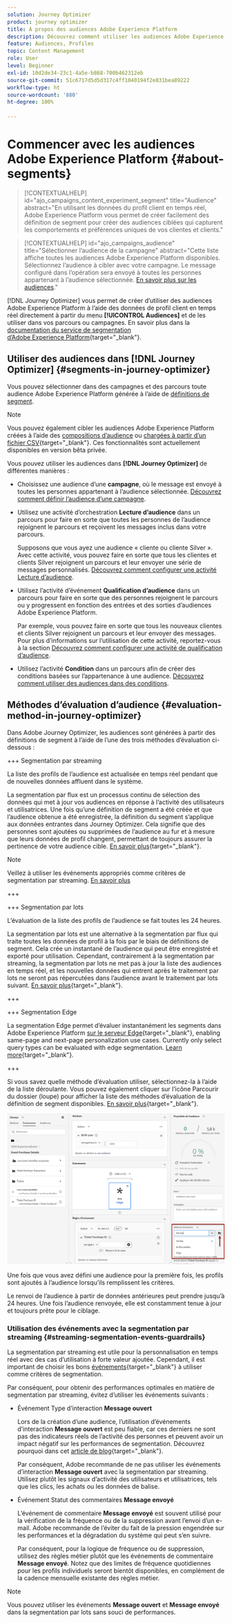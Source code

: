 ```yaml
---
solution: Journey Optimizer
product: journey optimizer
title: À propos des audiences Adobe Experience Platform
description: Découvrez comment utiliser les audiences Adobe Experience Platform.
feature: Audiences, Profiles
topic: Content Management
role: User
level: Beginner
exl-id: 10d2de34-23c1-4a5e-b868-700b462312eb
source-git-commit: 51c6717d5d5d317c4ff1040194f2e831bea89222
workflow-type: ht
source-wordcount: '880'
ht-degree: 100%

---
```


# Commencer avec les audiences Adobe Experience Platform {#about-segments}

>[!CONTEXTUALHELP]
>id="ajo_campaigns_content_experiment_segment"
>title="Audience"
>abstract="En utilisant les données du profil client en temps réel, Adobe Experience Platform vous permet de créer facilement des définition de segment pour créer des audiences ciblées qui capturent les comportements et préférences uniques de vos clientes et clients."

>[!CONTEXTUALHELP]
>id="ajo_campaigns_audience"
>title="Sélectionner l’audience de la campagne"
>abstract="Cette liste affiche toutes les audiences Adobe Experience Platform disponibles. Sélectionnez l’audience à cibler avec votre campagne. Le message configuré dans l’opération sera envoyé à toutes les personnes appartenant à l’audience sélectionnée. [En savoir plus sur les audiences](../audience/about-audiences.md)."

[!DNL Journey Optimizer] vous permet de créer d’utiliser des audiences Adobe Experience Platform à l’aide des données de profil client en temps réel directement à partir du menu **[!UICONTROL Audiences]** et de les utiliser dans vos parcours ou campagnes. En savoir plus dans la [documentation du service de segmentation d’Adobe Experience Platform](https://experienceleague.adobe.com/docs/experience-platform/segmentation/home.html?lang=fr){target="_blank"}.

## Utiliser des audiences dans [!DNL Journey Optimizer] {#segments-in-journey-optimizer}

Vous pouvez sélectionner dans des campagnes et des parcours toute audience Adobe Experience Platform générée à l’aide de [définitions de segment](../audience/creating-a-segment-definition.md).

>[!NOTE]
>
>Vous pouvez également cibler les audiences Adobe Experience Platform créées à l’aide des [compositions d’audience](../audience/get-started-audience-orchestration.md) ou [chargées à partir d’un fichier CSV](https://experienceleague.adobe.com/docs/experience-platform/segmentation/ui/overview.html?lang=fr#import-audience){target="_blank"}. Ces fonctionnalités sont actuellement disponibles en version bêta privée.

Vous pouvez utiliser les audiences dans **[!DNL Journey Optimizer]** de différentes manières :

* Choisissez une audience d’une **campagne**, où le message est envoyé à toutes les personnes appartenant à l’audience sélectionnée. [Découvrez comment définir l’audience d’une campagne](../campaigns/create-campaign.md#define-the-audience-audience).

* Utilisez une activité d’orchestration **Lecture d’audience** dans un parcours pour faire en sorte que toutes les personnes de l’audience rejoignent le parcours et reçoivent les messages inclus dans votre parcours.

  Supposons que vous ayez une audience « cliente ou cliente Silver ». Avec cette activité, vous pouvez faire en sorte que tous les clientes et clients Silver rejoignent un parcours et leur envoyer une série de messages personnalisés. [Découvrez comment configurer une activité Lecture d’audience](../building-journeys/read-audience.md#configuring-segment-trigger-activity).

* Utilisez l’activité d’événement **Qualification d’audience** dans un parcours pour faire en sorte que des personnes rejoignent le parcours ou y progressent en fonction des entrées et des sorties d’audiences Adobe Experience Platform.

  Par exemple, vous pouvez faire en sorte que tous les nouveaux clientes et clients Silver rejoignent un parcours et leur envoyer des messages. Pour plus d’informations sur l’utilisation de cette activité, reportez-vous à la section [Découvrez comment configurer une activité de qualification d’audience](../building-journeys/audience-qualification-events.md).

* Utilisez l’activité **Condition** dans un parcours afin de créer des conditions basées sur l’appartenance à une audience. [Découvrez comment utiliser des audiences dans des conditions](../building-journeys/condition-activity.md#using-a-segment).

## Méthodes d’évaluation d’audience {#evaluation-method-in-journey-optimizer}

Dans Adobe Journey Optimizer, les audiences sont générées à partir des définitions de segment à l’aide de l’une des trois méthodes d’évaluation ci-dessous :

+++ Segmentation par streaming

La liste des profils de l’audience est actualisée en temps réel pendant que de nouvelles données affluent dans le système.

La segmentation par flux est un processus continu de sélection des données qui met à jour vos audiences en réponse à l’activité des utilisateurs et utilisatrices. Une fois qu’une définition de segment a été créée et que l’audience obtenue a été enregistrée, la définition du segment s’applique aux données entrantes dans Journey Optimizer. Cela signifie que des personnes sont ajoutées ou supprimées de l’audience au fur et à mesure que leurs données de profil changent, permettant de toujours assurer la pertinence de votre audience cible. [En savoir plus](https://experienceleague.adobe.com/docs/experience-platform/segmentation/ui/streaming-segmentation.html?lang=fr){target="_blank"}.

>[!NOTE]
>
>Veillez à utiliser les événements appropriés comme critères de segmentation par streaming. [En savoir plus](#streaming-segmentation-events-guardrails)

+++

+++ Segmentation par lots

L’évaluation de la liste des profils de l’audience se fait toutes les 24 heures.

La segmentation par lots est une alternative à la segmentation par flux qui traite toutes les données de profil à la fois par le biais de définitions de segment. Cela crée un instantané de l’audience qui peut être enregistré et exporté pour utilisation. Cependant, contrairement à la segmentation par streaming, la segmentation par lots ne met pas à jour la liste des audiences en temps réel, et les nouvelles données qui entrent après le traitement par lots ne seront pas répercutées dans l’audience avant le traitement par lots suivant. [En savoir plus](https://experienceleague.adobe.com/docs/experience-platform/segmentation/home.html?lang=fr#batch){target="_blank"}.

+++

+++ Segmentation Edge

La segmentation Edge permet d’évaluer instantanément les segments dans Adobe Experience Platform [sur le serveur Edge](https://experienceleague.adobe.com/docs/experience-platform/edge/home.html?lang=fr){target="_blank"}, enabling same-page and next-page personalization use cases. Currently only select query types can be evaluated with edge segmentation. [Learn more](https://experienceleague.adobe.com/docs/experience-platform/segmentation/ui/edge-segmentation.html?lang=fr#query-types){target="_blank"}.

+++

Si vous savez quelle méthode d’évaluation utiliser, sélectionnez-la à l’aide de la liste déroulante. Vous pouvez également cliquer sur l’icône Parcourir du dossier (loupe) pour afficher la liste des méthodes d’évaluation de la définition de segment disponibles. [En savoir plus](https://experienceleague.adobe.com/docs/experience-platform/segmentation/ui/segment-builder.html?lang=fr#segment-properties){target="_blank"}.

![](assets/evaluation-methods.png)

<!--The determination between batch segmentation and streaming segmentation is made by the system for each audience, based on the complexity and the cost of evaluating the segment definition rule. You can view the evaluation method for each audience in the **[!UICONTROL Evaluation method]** column of the audience list.
    
![](assets/evaluation-method.png)

>[!NOTE]
>
>If the **[!UICONTROL Evaluation method]** column does not display, you  need to add it using configuration button on the top right of the list.-->

Une fois que vous avez défini une audience pour la première fois, les profils sont ajoutés à l’audience lorsqu’ils remplissent les critères.

Le renvoi de l’audience à partir de données antérieures peut prendre jusqu’à 24 heures. Une fois l’audience renvoyée, elle est constamment tenue à jour et toujours prête pour le ciblage.

### Utilisation des événements avec la segmentation par streaming {#streaming-segmentation-events-guardrails}

La segmentation par streaming est utile pour la personnalisation en temps réel avec des cas d’utilisation à forte valeur ajoutée. Cependant, il est important de choisir les bons [événements](https://experienceleague.adobe.com/docs/experience-platform/segmentation/ui/segment-builder.html?lang=fr#events){target="_blank"} à utiliser comme critères de segmentation.

Par conséquent, pour obtenir des performances optimales en matière de segmentation par streaming, évitez d’utiliser les événements suivants :

* Événement Type d’interaction **Message ouvert**

  Lors de la création d’une audience, l’utilisation d’événements d’interaction **Message ouvert** est peu fiable, car ces derniers ne sont pas des indicateurs réels de l’activité des personnes et peuvent avoir un impact négatif sur les performances de segmentation. Découvrez pourquoi dans cet [article de blog](https://blog.adobe.com/en/publish/2021/06/24/what-apples-mail-privacy-protection-means-for-email-marketers){target="_blank"}.

  Par conséquent, Adobe recommande de ne pas utiliser les événements d’interaction **Message ouvert** avec la segmentation par streaming. Utilisez plutôt les signaux d’activité des utilisateurs et utilisatrices, tels que les clics, les achats ou les données de balise.

* Événement Statut des commentaires **Message envoyé**

  L’événement de commentaire **Message envoyé** est souvent utilisé pour la vérification de la fréquence ou de la suppression avant l’envoi d’un e-mail. Adobe recommande de l’éviter du fait de la pression engendrée sur les performances et la dégradation du système qui peut s’en suivre.

  Par conséquent, pour la logique de fréquence ou de suppression, utilisez des règles métier plutôt que les événements de commentaire **Message envoyé**. Notez que des limites de fréquence quotidiennes pour les profils individuels seront bientôt disponibles, en complément de la cadence mensuelle existante des règles métier.

>[!NOTE]
>
>Vous pouvez utiliser les événements **Message ouvert** et **Message envoyé** dans la segmentation par lots sans souci de performances.
